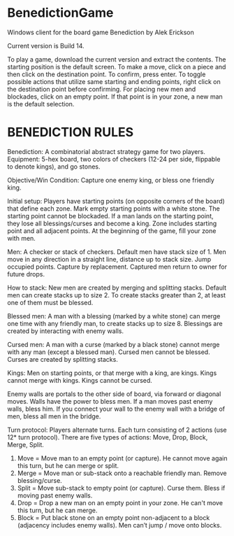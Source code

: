 # BenedictionGame
Windows client for the board game Benediction by Alek Erickson

Current version is Build 14. 

To play a game, download the current version and extract the contents. The starting position is the default screen.
To make a move, click on a piece and then click on the destination point. To confirm, press enter.
To toggle possible actions that utilize same starting and ending points, right click on the destination point before confirming. 
For placing new men and blockades, click on an empty point. If that point is in your zone, a new man is the default selection. 

# BENEDICTION RULES
Benediction: A combinatorial abstract strategy game for two players.
Equipment: 5-hex board, two colors of checkers (12-24 per side, flippable to denote kings), and go stones.

Objective/Win Condition: Capture one enemy king, or bless one friendly king. 

Initial setup: Players have starting points (on opposite corners of the board) that define each zone. Mark empty starting points with a white stone. The starting point cannot be blockaded. If a man lands on the starting point, they lose all blessings/curses and become a king. Zone includes starting point and all adjacent points. At the beginning of the game, fill your zone with men.

Men: A checker or stack of checkers. Default men have stack size of 1. Men move in any direction in a straight line, distance up to stack size. Jump occupied points. Capture by replacement. Captured men return to owner for future drops.

How to stack: New men are created by merging and splitting stacks. Default men can create stacks up to size 2. To create stacks greater than 2, at least one of them must be blessed. 

Blessed men: A man with a blessing (marked by a white stone) can merge one time with any friendly man, to create stacks up to size 8. Blessings are created by interacting with enemy walls. 

Cursed men: A man with a curse (marked by a black stone) cannot merge with any man (except a blessed man). Cursed men cannot be blessed. Curses are created by splitting stacks. 

Kings: Men on starting points, or that merge with a king, are kings. Kings cannot merge with kings. Kings cannot be cursed.

Enemy walls are portals to the other side of board, via forward or diagonal moves. 
Walls have the power to bless men. 
If a man moves past enemy walls, bless him. If you connect your wall to the enemy wall with a bridge of men, bless all men in the bridge.

Turn protocol: Players alternate turns. Each turn consisting of 2 actions (use 12* turn protocol). 
There are five types of actions: Move, Drop, Block, Merge, Split.
1. Move = Move man to an empty point (or capture). He cannot move again this turn, but he can merge or split.
2. Merge = Move man or sub-stack onto a reachable friendly man. Remove blessing/curse.
3. Split = Move sub-stack to empty point (or capture). Curse them. Bless if moving past enemy walls.
4. Drop = Drop a new man on an empty point in your zone. He can't move this turn, but he can merge.
5. Block = Put black stone on an empty point non-adjacent to a block (adjacency includes enemy walls). Men can’t jump / move onto blocks. 
